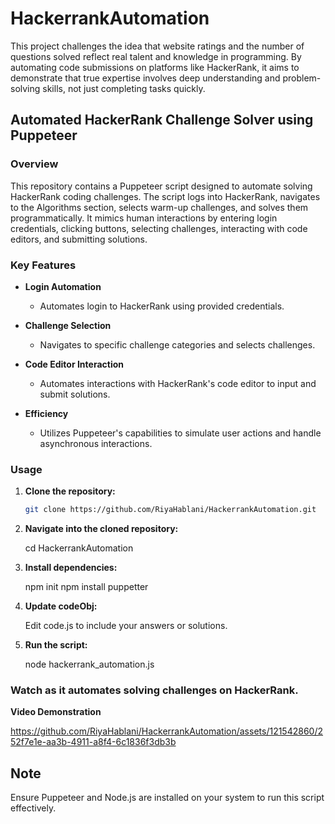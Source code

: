 # HackerrankAutomation

This project challenges the idea that website ratings and the number of questions solved reflect real talent and knowledge in programming. By automating code submissions on platforms like HackerRank, it aims to demonstrate that true expertise involves deep understanding and problem-solving skills, not just completing tasks quickly.

## Automated HackerRank Challenge Solver using Puppeteer

### Overview

This repository contains a Puppeteer script designed to automate solving HackerRank coding challenges. The script logs into HackerRank, navigates to the Algorithms section, selects warm-up challenges, and solves them programmatically. It mimics human interactions by entering login credentials, clicking buttons, selecting challenges, interacting with code editors, and submitting solutions.

### Key Features

- **Login Automation**
  - Automates login to HackerRank using provided credentials.

- **Challenge Selection**
  - Navigates to specific challenge categories and selects challenges.

- **Code Editor Interaction**
  - Automates interactions with HackerRank's code editor to input and submit solutions.

- **Efficiency**
  - Utilizes Puppeteer's capabilities to simulate user actions and handle asynchronous interactions.

### Usage

1. **Clone the repository:**

   ```bash
   git clone https://github.com/RiyaHablani/HackerrankAutomation.git
2. **Navigate into the cloned repository:**

     cd HackerrankAutomation
3. **Install dependencies:**

    npm init
    npm install puppetter
4. **Update codeObj:**
   
    Edit code.js to include your answers or solutions.

6.  **Run the script:**
   
     node hackerrank_automation.js
### Watch as it automates solving challenges on HackerRank.

**Video Demonstration**

https://github.com/RiyaHablani/HackerrankAutomation/assets/121542860/252f7e1e-aa3b-4911-a8f4-6c1836f3db3b


## Note
Ensure Puppeteer and Node.js are installed on your system to run this script effectively.
